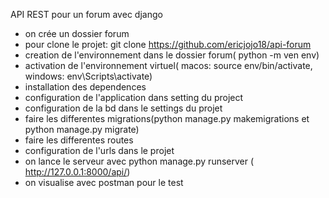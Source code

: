 API REST pour un forum avec django

- on crée un dossier forum
- pour clone le projet: git clone https://github.com/ericjojo18/api-forum
- creation de l'environnement dans le dossier forum( python -m ven env)
- activation de l'environnement virtuel( macos: source env/bin/activate, windows: env\Scripts\activate)
- installation des dependences
- configuration de l'application dans setting du project
- configuration de la bd dans le settings du projet
- faire les differentes migrations(python manage.py makemigrations et python manage.py migrate)
- faire les differentes routes
- configuration de l'urls dans le projet
- on lance le serveur avec python manage.py runserver ( http://127.0.0.1:8000/api/)
- on visualise avec postman pour le test
